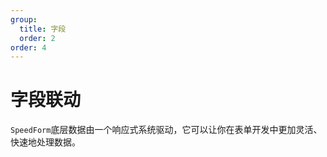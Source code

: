```yaml
---
group:
  title: 字段
  order: 2
order: 4
---
```


# 字段联动 

`SpeedForm`底层数据由一个响应式系统驱动，它可以让你在表单开发中更加灵活、快速地处理数据。

